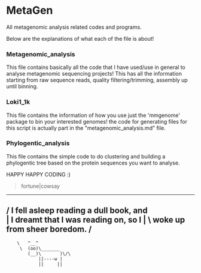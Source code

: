 # MetaGen
All metagenomic analysis related codes and programs.

Below are the explanations of what each of the file is about!

### Metagenomic_analysis

This file contains basically all the code that I have used/use in general to analyse metagenomic sequencing projects! This has all the information starting from raw sequence reads, quality filtering/trimming, assembly up until binning.


### Loki1_1k

This file contains the information of how you use just the 'mmgenome' package to bin your interested genomes! the code for generating files for this script is actually part in the "metagenomic_analysis.md" file.

### Phylogentic_analysis

This file contains the simple code to do clustering and building a phylogentic tree based on the protein sequences you want to analyse.

HAPPY HAPPY CODING :)

>fortune|cowsay
 ________________________________________
/ I fell asleep reading a dull book, and \
| I dreamt that I was reading on, so I   |
\ woke up from sheer boredom.            /
 ----------------------------------------
        \   ^__^
         \  (oo)\_______
            (__)\       )\/\
                ||----w |
                ||     ||
